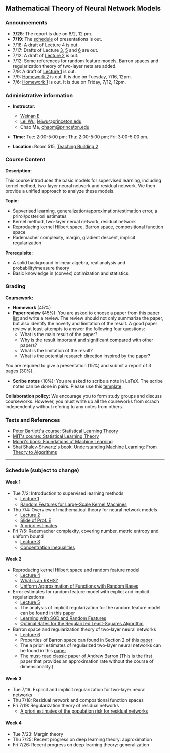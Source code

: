 
## Mathematical Theory of Neural Network Models

### Announcements
- **7/25**: The report is due on 8/2, 12 pm. 
- **7/19**: The [schedule](pre_schedule.txt) of presentations is out.
- 7/18: A draft of Lecture [4](note/lec4.pdf) is out. 
- 7/17: Drafts of Lecture [3](note/lec3.pdf), [5](note/lec5.pdf) and [6](note/lec6.pdf) are out. 
- 7/12: A draft of [Lecture 2](note/lec2.pdf) is out.
- 7/12: Some references for random feature models, Barron spaces and regularization theory of two-layer nets are added.
- 7/9: A draft of [Lecture 1](note/lec1.pdf) is out.
- 7/9: [Homework 2](homework/homework2.pdf) is out. It is due on Tuesday, 7/16, 12pm.
- 7/6: [Homework 1](homework/homework1.pdf) is out. It is due on Friday, 7/12, 12pm.


### Administrative information

- **Instructor:**   
    - [Weinan E](https://web.math.princeton.edu/~weinan/) 
    - [Lei Wu](https://scholar.google.com/citations?user=CMweeYcAAAAJ&hl=en),     leiwu@princeton.edu 
    - Chao Ma,   chaom@princeton.edu

- **Time:** Tue: 2:00-5:00 pm; Thu: 2:00-5:00 pm; Fri: 3:00-5:00 pm. 

- **Location:**  Room 515, [Teaching Building 2](https://maps.baidu.com/poi/%E5%8C%97%E4%BA%AC%E5%A4%A7%E5%AD%A6(%E7%87%95%E5%9B%AD%E6%A0%A1%E5%8C%BA)%E7%AC%AC%E4%BA%8C%E6%95%99%E5%AD%A6%E6%A5%BC(%E6%9D%8E%E5%85%86%E5%9F%BA%E6%A5%BC)/@12948834.869857343,4837581.844142513,19.6z?uid=82548a63754afc91735e80e4&primaryUid=10472254985355704340&ugc_type=3&ugc_ver=1&device_ratio=1&compat=1&querytype=detailConInfo&da_src=shareurl)




### Course Content
**Description:**

This course introduces the basic models for supervised learning,  including kernel method, two-layer neural network and residual network. We then provide a unified approach to analyze these models.


**Topic:**

- Supverised learning, generalization/approximation/estimation error, a priroi/posteriori estimates
- Kernel method, two-layer nerual network, residual network 
- Reproducing kernel Hilbert space, Barron space, compositional function space
- Rademacher complexity, margin, gradient descent, implicit regularization

**Prerequisite:**

- A solid background in linear algebra, real analysis and probability/measure theory
- Basic knowledge in (convex) optimization and statistics 


### Grading
**Coursework:**
- **Homework** (45%)
- **Paper review** (45%): You are asked to choose a paper from this [ paper list](paper_list.md) and write a review. The review should not only summarize the paper, but also identify the novelty and limitation of the result.  A good paper review at least attempts to answer the following four questions:
    - What is the main result of the paper?
    - Why is the result important and significant compared with other papers?
    - What is the limitation of the result?
    - What is the potential research direction inspired by the paper?
    
 You are required to give a presentation (15%) and submit a report of 3 pages (30%).

- **Scribe notes** (10%): You are asked to scribe a note in LaTeX. The scribe notes can be done in pairs. Please use this [template](template/):  

**Collaboration policy:** We encourage you to form study groups and discuss courseworks.  However, you must write up all the coureworks from scrach independently without refering to any notes from  others. 



### Texts and References
 - [Peter Bartlett's course: Statistical Learning Theory](https://www.stat.berkeley.edu/~bartlett/courses/2014spring-cs281bstat241b/)
 - [MIT's course: Statistical Learning Theory](http://www.mit.edu/~9.520/fall18/)
 - [Mohri's book: Foundations of Machine Learning](https://cs.nyu.edu/~mohri/mlbook/)
 - [Shai Shalev-Shwartz's book: Understanding Machine Learning: From Theory to Algorithms](https://www.cs.huji.ac.il/~shais/UnderstandingMachineLearning/copy.html)

---
### Schedule (subject to change)

#### Week 1
- Tue 7/2: Introduction to supervised learning methods 
    - [Lecture 1](note/lec1.pdf)
    -  [Random Features for Large-Scale Kernel Machines](https://papers.nips.cc/paper/3182-random-features-for-large-scale-kernel-machines)
- Thu 7/4: Overview of mathematical theory for neural network models 
    - [Lecture 2](note/lec2.pdf)
    - [Slide of Prof. E](slide/overview.pdf)
    - [A priori estimates](https://en.wikipedia.org/wiki/A_priori_estimate)
- Fri 7/5: Rademacher complexity, covering number, metric entropy and uniform bound 
    - [Lecture 3](note/lec3.pdf)
    - [Concentration inequalities](https://www.stat.berkeley.edu/~mjwain/stat210b/Chap2_TailBounds_Jan22_2015.pdf)

#### Week 2
- Reproducing kernel Hilbert space and random feature model
    - [Lecture 4](note/lec4.pdf)
    - [What is an RKHS?](http://www.stats.ox.ac.uk/~sejdinov/teaching/atml14/Theory_2014.pdf) 
    - [Uniform Approximation of Functions with Random Bases](https://people.eecs.berkeley.edu/~brecht/papers/08.Rah.Rec.Allerton.pdf)
- Error estimates for random feature model with explict and implicit regularizations
    - [Lecture 5](note/lec5.pdf)
    - The analysis of implicit regularization for the random feature model can be found in this [paper](https://arxiv.org/abs/1904.04326)
    - [Learning with SGD and Random Features](https://arxiv.org/abs/1807.06343)
    - [Optimal Rates for the Regularized Least-Squares Algorithm](https://link.springer.com/article/10.1007/s10208-006-0196-8)
- Barron space and regularization theory of two-layer neural networks
    - [Lecture 6](note/lec6.pdf)
    - Properties of Barron space can found in Section 2 of this [paper](https://arxiv.org/abs/1906.08039)
    - The a priori estimates of regularized two-layer neural networks can be found in this [paper](https://arxiv.org/abs/1810.06397)
    - [The must-read classic paper of Andrew Barron](http://www.stat.yale.edu/~arb4/publications_files/UniversalApproximationBoundsForSuperpositionsOfASigmoidalFunction.pdf) (This is the first paper that provides an approximation rate without the course of dimensionality.)

#### Week 3
- Tue 7/16: Explicit and implicit regularization for two-layer neural networks 
- Thu 7/18: Residual network and compositional function spaces 
- Fri 7/19: Regularization theory of residual networks 
    - [A priori estimates of the population risk for residual networks](https://arxiv.org/abs/1903.02154)

#### Week 4
- Tue 7/23: Margin theory
- Thu 7/25: Recent progress on deep learning theory: approximation 
- Fri 7/26: Recent progress on deep learning theory: generalization











